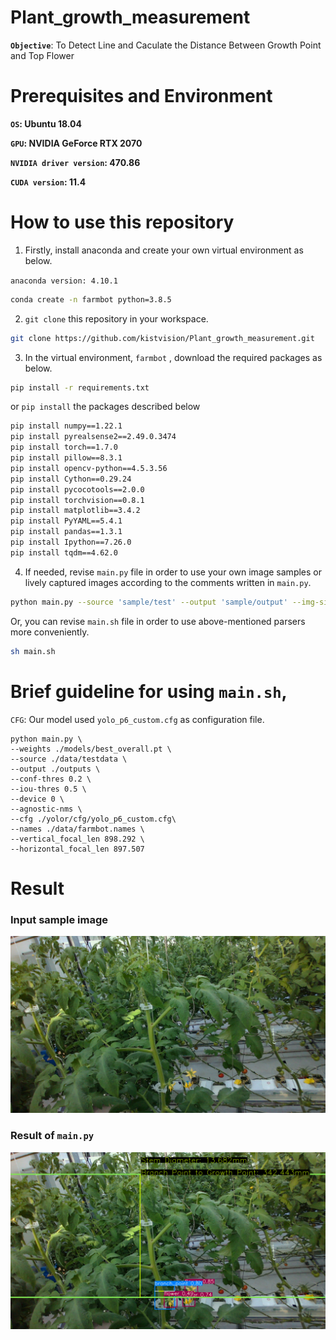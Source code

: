 # Plant_growth_measurement

**`Objective`**: To Detect Line and Caculate the Distance Between Growth Point and Top Flower

# Prerequisites and Environment

**`OS`: Ubuntu 18.04**

**`GPU`: NVIDIA GeForce RTX 2070**

**`NVIDIA driver version`: 470.86**

**`CUDA version`: 11.4**

# How to use this repository

1) Firstly, install anaconda and create your own virtual environment as below.

`anaconda version: 4.10.1`

```bash
conda create -n farmbot python=3.8.5
```

2)  `git clone` this repository in your workspace.

```bash
git clone https://github.com/kistvision/Plant_growth_measurement.git
```

3) In the virtual environment, `farmbot` , download the required packages as below. 

```bash
pip install -r requirements.txt
```

or `pip install` the packages described below

```bash
pip install numpy==1.22.1
pip install pyrealsense2==2.49.0.3474
pip install torch==1.7.0
pip install pillow==8.3.1
pip install opencv-python==4.5.3.56
pip install Cython==0.29.24
pip install pycocotools==2.0.0
pip install torchvision==0.8.1
pip install matplotlib==3.4.2
pip install PyYAML==5.4.1
pip install pandas==1.3.1
pip install Ipython==7.26.0
pip install tqdm==4.62.0
```

4) If needed, revise `main.py` file in order to use your own image samples or lively captured images according to the comments written in `main.py`.

```bash
python main.py --source 'sample/test' --output 'sample/output' --img-size 320 
```
Or, you can revise `main.sh` file in order to use above-mentioned parsers more conveniently.

```bash
sh main.sh
```


# Brief guideline for using `main.sh`,

`CFG`: Our model used `yolo_p6_custom.cfg` as configuration file.

``` shell
python main.py \
--weights ./models/best_overall.pt \
--source ./data/testdata \
--output ./outputs \
--conf-thres 0.2 \
--iou-thres 0.5 \
--device 0 \
--agnostic-nms \
--cfg ./yolor/cfg/yolo_p6_custom.cfg\
--names ./data/farmbot.names \
--vertical_focal_len 898.292 \
--horizontal_focal_len 897.507
```

# Result
### Input sample image
![input](test/rgb/RGB_20220222_016_3.png)

### Result of `main.py`
![output](image/RGB_20220222_016_3.png)
